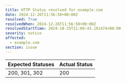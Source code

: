 ```yaml
---
title: HTTP Status resolved for example.com
date: 2024-12-26T11:56:58+00:00Z
resolved: True
resolvedWhen: 2024-12-26T11:56:58+00:00Z
resolvedStartTime: 2024-10-25T21:09:43.191474+00:00
severity: notice
affected:
  - example.com
section: issue
---
```


| Expected Statuses | Actual Status  |
|-------------------|----------------|
| 200, 301, 302 | 200 |
